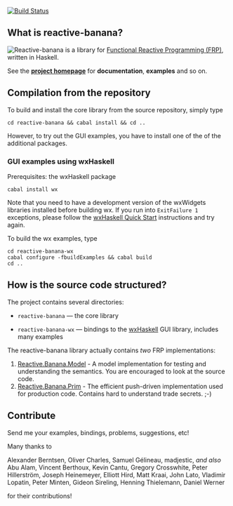 [![Build Status](https://travis-ci.org/HeinrichApfelmus/reactive-banana.png)](https://travis-ci.org/HeinrichApfelmus/reactive-banana) 

## What is reactive-banana?

<div style="float:left;"><img src="https://github.com/HeinrichApfelmus/reactive-banana/raw/master/banana.png" /></div>

Reactive-banana is a library for [Functional Reactive Programming (FRP)][frp], written in Haskell.

See the **[project homepage][homepage]** for **documentation**, **examples** and so on.

  [homepage]: http://wiki.haskell.org/Reactive-banana
  [frp]: http://wiki.haskell.org/Functional_Reactive_Programming

## Compilation from the repository

To build and install the core library from the source repository, simply type

    cd reactive-banana && cabal install && cd ..

However, to try out the GUI examples, you have to install one of the of the additional packages.

### GUI examples using wxHaskell

Prerequisites: the wxHaskell package

    cabal install wx

Note that you need to have a development version of the wxWidgets libraries installed before building wx. If you run into `ExitFailure 1` exceptions, please follow the [wxHaskell Quick Start](http://wiki.haskell.org/WxHaskell/Building) instructions and try again.

To build the wx examples, type

    cd reactive-banana-wx
    cabal configure -fbuildExamples && cabal build
    cd ..

## How is the source code structured?

The project contains several directories:

* `reactive-banana` — the core library
* `reactive-banana-wx` — bindings to the [wxHaskell][] GUI library, includes many examples

  [wxhaskell]: http://wiki.haskell.org/WxHaskell
  [threepenny-gui]: http://wiki.haskell.org/Threepenny-gui

The reactive-banana library actually contains *two* FRP implementations:

1. [Reactive.Banana.Model][model] - A model implementation for testing and understanding the semantics. You are encouraged to look at the source code.
2. [Reactive.Banana.Prim][push] - The efficient push-driven implementation used for production code. Contains hard to understand trade secrets. ;-)

  [model]: https://github.com/HeinrichApfelmus/reactive-banana/blob/master/reactive-banana/src/Reactive/Banana/Model.hs
  [push]: https://github.com/HeinrichApfelmus/reactive-banana/blob/master/reactive-banana/src/Reactive/Banana/Prim.hs

## Contribute

Send me your examples, bindings, problems, suggestions, etc!

Many thanks to

Alexander Berntsen, Oliver Charles, Samuel Gélineau, madjestic, *and also* Abu Alam, Vincent Berthoux, Kevin Cantu, Gregory Crosswhite, Peter Hillerström, Joseph Heinemeyer, Elliott Hird, Matt Kraai, John Lato, Vladimir Lopatin, Peter Minten, Gideon Sireling, Henning Thielemann, Daniel Werner

for their contributions!
